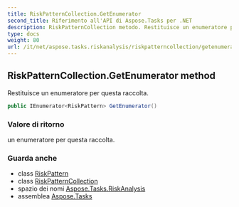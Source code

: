 ```yaml
---
title: RiskPatternCollection.GetEnumerator
second_title: Riferimento all'API di Aspose.Tasks per .NET
description: RiskPatternCollection metodo. Restituisce un enumeratore per questa raccolta.
type: docs
weight: 80
url: /it/net/aspose.tasks.riskanalysis/riskpatterncollection/getenumerator/
---
```

## RiskPatternCollection.GetEnumerator method

Restituisce un enumeratore per questa raccolta.

```csharp
public IEnumerator<RiskPattern> GetEnumerator()
```

### Valore di ritorno

un enumeratore per questa raccolta.

### Guarda anche

* class [RiskPattern](../../riskpattern/)
* class [RiskPatternCollection](../)
* spazio dei nomi [Aspose.Tasks.RiskAnalysis](../../riskpatterncollection/)
* assemblea [Aspose.Tasks](../../../)


